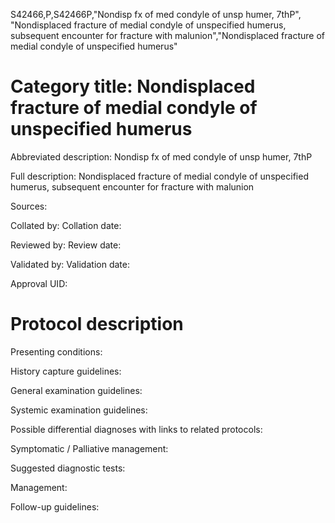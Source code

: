 S42466,P,S42466P,"Nondisp fx of med condyle of unsp humer, 7thP", "Nondisplaced fracture of medial condyle of unspecified humerus, subsequent encounter for fracture with malunion","Nondisplaced fracture of medial condyle of unspecified humerus"
# Category title: Nondisplaced fracture of medial condyle of unspecified humerus

Abbreviated description: Nondisp fx of med condyle of unsp humer, 7thP

Full description: Nondisplaced fracture of medial condyle of unspecified humerus, subsequent encounter for fracture with malunion

Sources:

Collated by:
Collation date:

Reviewed by:
Review date:

Validated by:
Validation date:

Approval UID:

# Protocol description

Presenting conditions:

History capture guidelines:

General examination guidelines:

Systemic examination guidelines:

Possible differential diagnoses with links to related protocols:

Symptomatic / Palliative management:

Suggested diagnostic tests:

Management:

Follow-up guidelines:
